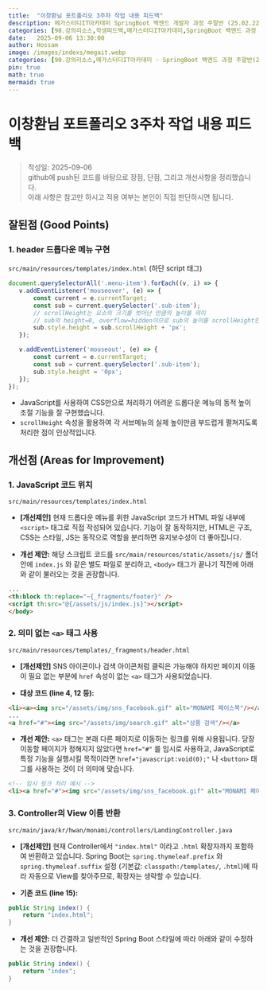 ```yaml
---
title:  "이창환님 포트폴리오 3주차 작업 내용 피드백"
description: 메가스터디IT아카데미 SpringBoot 백엔드 개발자 과정 주말반 (25.02.22 ~ 25.09.13). 이창환님의 포트폴리오 3주차 작업 내용에 대한 피드백
categories: [98.강의리소스,학생피드백,메가스터디IT아카데미,SpringBoot 백엔드 과정 주말반(25.02.22 ~ 25.09.13)]
date:   2025-09-06 13:30:00
author: Hossam
image: /images/indexs/megait.webp
categories: [90.강의리소스,메가스터디IT아카데미 - SpringBoot 백엔드 과정 주말반(25.02.22 ~ 25.09.13)]
pin: true
math: true
mermaid: true
---
```


# 이창환님 포트폴리오 3주차 작업 내용 피드백

> 작성일: 2025-09-06<br/>
> github에 push된 코드를 바탕으로 장점, 단점, 그리고 개선사항을 정리했습니다.<br/>
> 아래 사항은 참고만 하시고 적용 여부는 본인이 직접 판단하시면 됩니다.

## 잘된점 (Good Points)

### 1. header 드롭다운 메뉴 구현
`src/main/resources/templates/index.html` (하단 script 태그)
```javascript
document.querySelectorAll('.menu-item').forEach((v, i) => {
   v.addEventListener('mouseover', (e) => {
       const current = e.currentTarget;
       const sub = current.querySelector('.sub-item');
       // scrollHeight는 요소의 크기를 벗어난 만큼의 높이를 의미
       // sub의 height=0, overflow=hidden이므로 sub의 높이를 scrollHeight만큼 설정해주어서 마우스를 올렸을 때 보이게 함
       sub.style.height = sub.scrollHeight + 'px';
   });

   v.addEventListener('mouseout', (e) => {
       const current = e.currentTarget;
       const sub = current.querySelector('.sub-item');
       sub.style.height = '0px';
   });
});
```
- JavaScript를 사용하여 CSS만으로 처리하기 어려운 드롭다운 메뉴의 동적 높이 조절 기능을 잘 구현했습니다.
- `scrollHeight` 속성을 활용하여 각 서브메뉴의 실제 높이만큼 부드럽게 펼쳐지도록 처리한 점이 인상적입니다.

## 개선점 (Areas for Improvement)

### 1. JavaScript 코드 위치
`src/main/resources/templates/index.html`
- **[개선제안]** 현재 드롭다운 메뉴를 위한 JavaScript 코드가 HTML 파일 내부에 `<script>` 태그로 직접 작성되어 있습니다. 기능이 잘 동작하지만, HTML은 구조, CSS는 스타일, JS는 동작으로 역할을 분리하면 유지보수성이 더 좋아집니다.

- **개선 제안:**
해당 스크립트 코드를 `src/main/resources/static/assets/js/` 폴더 안에 `index.js` 와 같은 별도 파일로 분리하고, `<body>` 태그가 끝나기 직전에 아래와 같이 불러오는 것을 권장합니다.
```html
...
<th:block th:replace="~{_fragments/footer}" />
<script th:src="@{/assets/js/index.js}"></script>
</body>
```

### 2. 의미 없는 `<a>` 태그 사용
`src/main/resources/templates/_fragments/header.html`
- **[개선제안]** SNS 아이콘이나 검색 아이콘처럼 클릭은 가능해야 하지만 페이지 이동이 필요 없는 부분에 `href` 속성이 없는 `<a>` 태그가 사용되었습니다.

- **대상 코드 (line 4, 12 등):**
```html
<li><a><img src="/assets/img/sns_facebook.gif" alt="MONAMI 페이스북"/></a></li>
...
<a href="#"><img src="/assets/img/search.gif" alt="상품 검색"/></a>
```

- **개선 제안:**
`<a>` 태그는 본래 다른 페이지로 이동하는 링크를 위해 사용됩니다. 당장 이동할 페이지가 정해지지 않았다면 `href="#"` 를 임시로 사용하고, JavaScript로 특정 기능을 실행시킬 목적이라면 `href="javascript:void(0);"` 나 `<button>` 태그를 사용하는 것이 더 의미에 맞습니다.
```html
<!-- 임시 링크 처리 예시 -->
<li><a href="#"><img src="/assets/img/sns_facebook.gif" alt="MONAMI 페이스북"/></a></li>
```

### 3. Controller의 View 이름 반환
`src/main/java/kr/hwan/monami/controllers/LandingController.java`
- **[개선제안]** 현재 Controller에서 `"index.html"` 이라고 `.html` 확장자까지 포함하여 반환하고 있습니다. Spring Boot는 `spring.thymeleaf.prefix` 와 `spring.thymeleaf.suffix` 설정 (기본값: `classpath:/templates/`, `.html`)에 따라 자동으로 View를 찾아주므로, 확장자는 생략할 수 있습니다.

- **기존 코드 (line 15):**
```java
public String index() {
    return "index.html";
}
```

- **개선 제안:**
더 간결하고 일반적인 Spring Boot 스타일에 따라 아래와 같이 수정하는 것을 권장합니다.
```java
public String index() {
    return "index";
}
```